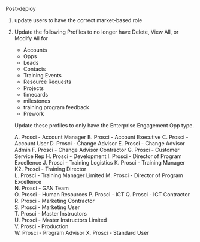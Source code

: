 Post-deploy
1. update users to have the correct market-based role
2. Update the following Profiles to no longer have Delete, View All, or Modify All for
    - Accounts
    - Opps
    - Leads
    - Contacts
    - Training Events
    - Resource Requests
    - Projects
    - timecards
    - milestones
    - training program feedback
    - Prework

    Update these profiles to only have the Enterprise Engagement Opp type.

    A. Prosci - Account Manager
    B. Prosci - Account Executive
    C. Prosci - Account User
    D. Prosci - Change Advisor
    E. Prosci - Change Advisor Admin
    F. Prosci - Change Advisor Contractor
    G. Prosci - Customer Service Rep
    H. Prosci - Development
    I. Prosci - Director of Program Excellence
    J. Prosci - Training Logistics
    K. Prosci - Training Manager
    K2. Prosci - Training Director	
    L. Prosci - Training Manager Limited
    M. Prosci - Director of Program Excellence	
    N. Prosci - GAN Team	
    O. Prosci - Human Resources	
    P. Prosci - ICT	
    Q. Prosci - ICT Contractor	
    R. Prosci - Marketing Contractor	
    S. Prosci - Marketing User	
    T. Prosci - Master Instructors	
    U. Prosci - Master Instructors Limited	
    V. Prosci - Production	
    W. Prosci - Program Advisor	
    X. Prosci - Standard User	
